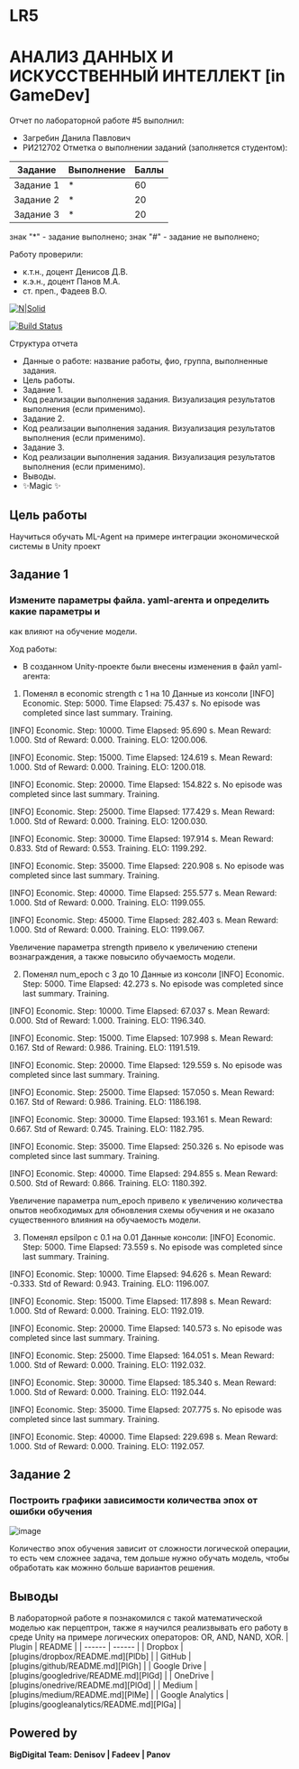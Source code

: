 # LR5
# АНАЛИЗ ДАННЫХ И ИСКУССТВЕННЫЙ ИНТЕЛЛЕКТ [in GameDev]
Отчет по лабораторной работе #5 выполнил:
- Загребин Данила Павлович
- РИ212702
Отметка о выполнении заданий (заполняется студентом):

| Задание | Выполнение | Баллы |
| ------ | ------ | ------ |
| Задание 1 | * | 60 |
| Задание 2 | * | 20 |
| Задание 3 | * | 20 |

знак "*" - задание выполнено; знак "#" - задание не выполнено;

Работу проверили:
- к.т.н., доцент Денисов Д.В.
- к.э.н., доцент Панов М.А.
- ст. преп., Фадеев В.О.

[![N|Solid](https://cldup.com/dTxpPi9lDf.thumb.png)](https://nodesource.com/products/nsolid)

[![Build Status](https://travis-ci.org/joemccann/dillinger.svg?branch=master)](https://travis-ci.org/joemccann/dillinger)

Структура отчета

- Данные о работе: название работы, фио, группа, выполненные задания.
- Цель работы.
- Задание 1.
- Код реализации выполнения задания. Визуализация результатов выполнения (если применимо).
- Задание 2.
- Код реализации выполнения задания. Визуализация результатов выполнения (если применимо).
- Задание 3.
- Код реализации выполнения задания. Визуализация результатов выполнения (если применимо).
- Выводы.
- ✨Magic ✨

## Цель работы
Научиться обучать ML-Agent на примере интеграции экономической системы в Unity проект

## Задание 1
### Измените параметры файла. yaml-агента и определить какие параметры и 
как влияют на обучение модели.

Ход работы:
- В созданном Unity-проекте были внесены изменения в файл yaml-агента:
1) Поменял в economic strength с 1 на 10
Данные из консоли
[INFO] Economic. Step: 5000. Time Elapsed: 75.437 s. No episode was completed since last summary. Training.

[INFO] Economic. Step: 10000. Time Elapsed: 95.690 s. Mean Reward: 1.000. Std of Reward: 0.000. Training. ELO: 1200.006.

[INFO] Economic. Step: 15000. Time Elapsed: 124.619 s. Mean Reward: 1.000. Std of Reward: 0.000. Training. ELO: 1200.018.

[INFO] Economic. Step: 20000. Time Elapsed: 154.822 s. No episode was completed since last summary. Training.

[INFO] Economic. Step: 25000. Time Elapsed: 177.429 s. Mean Reward: 1.000. Std of Reward: 0.000. Training. ELO: 1200.030.

[INFO] Economic. Step: 30000. Time Elapsed: 197.914 s. Mean Reward: 0.833. Std of Reward: 0.553. Training. ELO: 1199.292.

[INFO] Economic. Step: 35000. Time Elapsed: 220.908 s. No episode was completed since last summary. Training.

[INFO] Economic. Step: 40000. Time Elapsed: 255.577 s. Mean Reward: 1.000. Std of Reward: 0.000. Training. ELO: 1199.055.

[INFO] Economic. Step: 45000. Time Elapsed: 282.403 s. Mean Reward: 1.000. Std of Reward: 0.000. Training. ELO: 1199.067.

Увеличение параметра strength привело к увеличению степени вознаграждения, а также повысило обучаемость модели.

2) Поменял num_epoch с 3 до 10 
Данные из консоли 
[INFO] Economic. Step: 5000. Time Elapsed: 42.273 s. No episode was completed since last summary. Training.

[INFO] Economic. Step: 10000. Time Elapsed: 67.037 s. Mean Reward: 0.000. Std of Reward: 1.000. Training. ELO: 1196.340.

[INFO] Economic. Step: 15000. Time Elapsed: 107.998 s. Mean Reward: 0.167. Std of Reward: 0.986. Training. ELO: 1191.519.

[INFO] Economic. Step: 20000. Time Elapsed: 129.559 s. No episode was completed since last summary. Training.

[INFO] Economic. Step: 25000. Time Elapsed: 157.050 s. Mean Reward: 0.167. Std of Reward: 0.986. Training. ELO: 1186.198.

[INFO] Economic. Step: 30000. Time Elapsed: 193.161 s. Mean Reward: 0.667. Std of Reward: 0.745. Training. ELO: 1182.795.

[INFO] Economic. Step: 35000. Time Elapsed: 250.326 s. No episode was completed since last summary. Training.

[INFO] Economic. Step: 40000. Time Elapsed: 294.855 s. Mean Reward: 0.500. Std of Reward: 0.866. Training. ELO: 1180.392.

Увеличение параметра num_epoch привело к увеличению количества опытов необходимых для обновления схемы обучения и не оказало существенного влияния на обучаемость модели.

3) Поменял epsilpon с 0.1 на 0.01
Данные консоли:
[INFO] Economic. Step: 5000. Time Elapsed: 73.559 s. No episode was completed since last summary. Training.

[INFO] Economic. Step: 10000. Time Elapsed: 94.626 s. Mean Reward: -0.333. Std of Reward: 0.943. Training. ELO: 1196.007.

[INFO] Economic. Step: 15000. Time Elapsed: 117.898 s. Mean Reward: 1.000. Std of Reward: 0.000. Training. ELO: 1192.019.

[INFO] Economic. Step: 20000. Time Elapsed: 140.573 s. No episode was completed since last summary. Training.

[INFO] Economic. Step: 25000. Time Elapsed: 164.051 s. Mean Reward: 1.000. Std of Reward: 0.000. Training. ELO: 1192.032.

[INFO] Economic. Step: 30000. Time Elapsed: 185.340 s. Mean Reward: 1.000. Std of Reward: 0.000. Training. ELO: 1192.044.

[INFO] Economic. Step: 35000. Time Elapsed: 207.775 s. No episode was completed since last summary. Training.

[INFO] Economic. Step: 40000. Time Elapsed: 229.698 s. Mean Reward: 1.000. Std of Reward: 0.000. Training. ELO: 1192.057.






## Задание 2
### Построить графики зависимости количества эпох от ошибки обучения

![image](https://user-images.githubusercontent.com/114522298/204098701-8a099f8d-a076-4b9a-963a-972603aca33f.png)

Количество эпох обучения зависит от сложности логической операции, то есть чем сложнее задача, тем дольше нужно обучать модель, чтобы обработать как можнно больше вариантов решения. 

## Выводы

В лабораторной работе я познакомился с такой математической моделью как перцептрон, также я научился реализвывать его работу в среде Unity
на примере логических операторов: OR, AND, NAND, XOR.
| Plugin | README |
| ------ | ------ |
| Dropbox | [plugins/dropbox/README.md][PlDb] |
| GitHub | [plugins/github/README.md][PlGh] |
| Google Drive | [plugins/googledrive/README.md][PlGd] |
| OneDrive | [plugins/onedrive/README.md][PlOd] |
| Medium | [plugins/medium/README.md][PlMe] |
| Google Analytics | [plugins/googleanalytics/README.md][PlGa] |

## Powered by

**BigDigital Team: Denisov | Fadeev | Panov**
